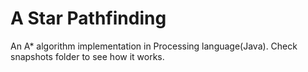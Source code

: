 # A Star Pathfinding


An A* algorithm implementation in Processing language(Java).
Check snapshots folder to see how it works.
